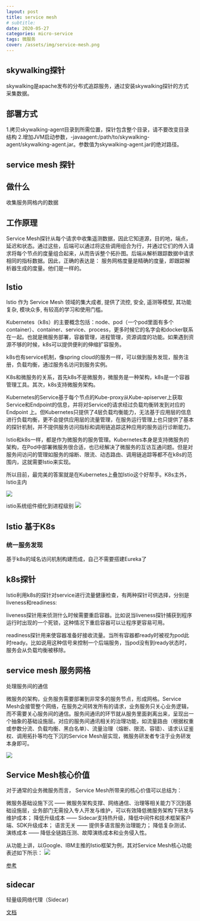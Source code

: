 ```yaml
---
layout: post
title: service mesh
# subtitle:
date: 2020-05-27
categories: micro-service
tags: 微服务
cover: /assets/img/service-mesh.png
---
```




## skywalking探针

skywalking是apache发布的分布式追踪服务，通过安装skywalking探针的方式采集数据。

## 部署方式
1.拷贝skywalking-agent目录到所需位置，探针包含整个目录，请不要改变目录结构
2.增加JVM启动参数，-javaagent:/path/to/skywalking-agent/skywalking-agent.jar。参数值为skywalking-agent.jar的绝对路径。


## service mesh 探针

## 做什么
收集服务网格内的数据

## 工作原理
Service Mesh探针从每个请求中收集遥测数据，因此它知道源，目的地，端点，延迟和状态。通过这些，后端可以通过将这些调用组合为行，并通过它们的传入请求将每个节点的度量组合起来，从而告诉整个拓扑图。后端从解析跟踪数据中请求相同的指标数据。因此，正确的表达是： 服务网格度量是精确的度量，即跟踪解析器生成的度量。他们是一样的。


## Istio 

Istio 作为 Service Mesh 领域的集大成者, 提供了流控, 安全, 遥测等模型, 其功能复杂, 模块众多, 有较高的学习和使用门槛。

Kubernetes（k8s）的主要概念包括：node、pod（一个pod里面有多个container）、container、service、process，更多时候它的名字会和docker联系在一起。也就是微服务部署，容器管理，进程管理，资源调度的功能。如果遇到资源不够的时候，k8s可以提供便利的伸缩扩容服务。

k8s也有service机制，像spring cloud的服务一样，可以做到服务发现，服务注册，负载均衡，通过服务名访问到服务实例。

K8s和微服务的关系，首先k8s不是微服务，微服务是一种架构，k8s是一个容器管理工具。其次，k8s支持微服务架构。

Kubernetes的Service基于每个节点的Kube-proxy从Kube-apiserver上获取Service和Endpoint的信息，并将对Service的请求经过负载均衡转发到对应的 Endpoint 上。但Kubernetes只提供了4层负载均衡能力，无法基于应用层的信息进行负载均衡，更不会提供应用层的流量管理，在服务运行管理上也只提供了基本的探针机制，并不提供服务访问指标和调用链追踪这种应用的服务运行诊断能力。

Istio和k8s一样，都是作为微服务的服务管理。Kubernetes本身是支持微服务的架构，在Pod中部署微服务很合适，也已经解决了微服务的互访互通问题。但是对服务间访问的管理如服务的熔断、限流、动态路由、调用链追踪等都不在k8s的范围内，这就需要Istio来实现。

所以目前，最完美的答案就是在Kubernetes上叠加Istio这个好帮手。K8s主外，Istio主内


![](https://tva1.sinaimg.cn/large/007S8ZIlly1gf6tjv4ro2j30x60hkwh8.jpg)


istio系统组件细化到进程级别
![](https://tva1.sinaimg.cn/large/007S8ZIlly1gf5yy7uzfxj318d0u0q80.jpg)

## Istio 基于K8s
### 统一服务发现

基于k8s的域名访问机制构建而成，自己不需要搭建Eureka了

## 

## k8s探针
Istio利用k8s的探针对service进行流量健康检查，有两种探针可供选择，分别是liveness和readiness:

liveness探针用来侦测什么时候需要重启容器。比如说当liveness探针捕获到程序运行时出现的一个死锁，这种情况下重启容器可以让程序更容易可用。

readiness探针用来使容器准备好接收流量。当所有容器都ready时被视为pod此时ready。比如说用这种信号来控制一个后端服务，当pod没有到ready状态时，服务会从负载均衡被移除。

## service mesh 服务网格

处理服务间的通信

微服务的架构，业务服务需要部署到非常多的服务节点，形成网格。Service Mesh会接管整个网络，在服务之间转发所有的请求，业务服务只关心业务逻辑，而不需要关心服务间的通信。服务间通讯的环节就从服务里面剥离出来，呈现出一个抽象的基础设施层。对应的服务间通讯相关的治理功能，如流量路由（根据权重或参数分流、负载均衡、黑白名单）、流量治理（熔断、限流、容错）、请求认证鉴权、调用拓扑等均在下沉的Service Mesh层实现，微服务研发者专注于业务研发本身即可。

![](https://tva1.sinaimg.cn/large/007S8ZIlly1gf7599cdsyj30hs0bgq4u.jpg)


## Service Mesh核心价值
对于通常的业务微服务而言， Service Mesh所带来的核心价值可以总结为：

微服务基础设施下沉 —— 微服务架构支撑、网络通信、治理等相关能力下沉到基础设施层，业务部门无需投入专人开发与维护，可以有效降低微服务架构下研发与维护成本；
降低升级成本 —— Sidecar支持热升级，降低中间件和技术框架客户端、SDK升级成本；
语言无关 —— 提供多语言服务治理能力；
降低复杂测试、演练成本 —— 降低全链路压测、故障演练成本和业务侵入性。

从功能上讲，以Google、IBM主推的Istio框架为例，其对Service Mesh核心功能表述如下所示：
![](https://tva1.sinaimg.cn/large/007S8ZIlgy1gf759v8a0ij322j0u0woy.jpg)

[参考](https://sq.163yun.com/blog/article/375816037999161344)


## sidecar
轻量级网络代理（Sidecar)

[文档](https://yq.aliyun.com/articles/707679)